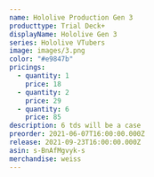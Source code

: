 ```yaml
---
name: Hololive Production Gen 3
producttype: Trial Deck+
displayName: Hololive Gen 3
series: Hololive VTubers
image: images/3.png
color: "#e9847b"
pricings:
  - quantity: 1
    price: 18
  - quantity: 2
    price: 29
  - quantity: 6
    price: 85
description: 6 tds will be a case
preorder: 2021-06-07T16:00:00.000Z
release: 2021-09-23T16:00:00.000Z
asin: s-BnAfMgvyk-s
merchandise: weiss
---
```

